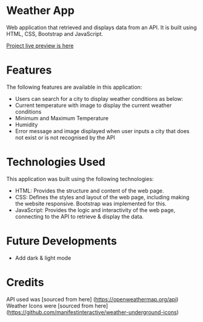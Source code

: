 # Weather App
Web application that retrieved and displays data from an API. It is built using HTML, CSS, Bootstrap and JavaScript.

[Project live preview is here](https://madscodess.github.io/weather-app/)
# Features
The following features are available in this application:
- Users can search for a city to display weather conditions as below:
- Current temperature with image to display the current weather conditions
- Minimum and Maximum Temperature 
- Humidity
- Error message and image displayed when user inputs a city that does not exist or is not recognised by the API

# Technologies Used
This application was built using the following technologies:
- HTML: Provides the structure and content of the web page.
- CSS: Defines the styles and layout of the web page, including making the website responsive. Bootstrap was implemented for this.
- JavaScript: Provides the logic and interactivity of the web page, connecting to the API to retrieve & display the data.

# Future Developments
- Add dark & light mode

# Credits
API used was [sourced from here] (https://openweathermap.org/api)
Weather Icons were [sourced from here] (https://github.com/manifestinteractive/weather-underground-icons)